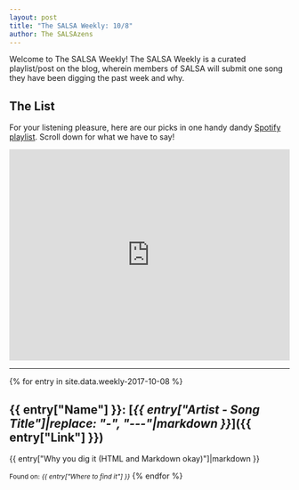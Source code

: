 ```yaml
---
layout: post
title: "The SALSA Weekly: 10/8"
author: The SALSAzens
---
```


Welcome to The SALSA Weekly! The SALSA Weekly is a curated playlist/post on the blog, wherein members of SALSA will submit one song they have been digging the past week and why.

<style>
iframe { margin: 0 auto; display: block; width: 100%; }
</style>

## The List

For your listening pleasure, here are our picks in one handy dandy [Spotify playlist](https://open.spotify.com/user/lunostophiles/playlist/3iBmRtt89lHA75VSyFLL21). Scroll down for what we have to say!

<iframe src="https://open.spotify.com/embed/user/lunostophiles/playlist/3iBmRtt89lHA75VSyFLL21" width="300" height="380" frameborder="0" allowtransparency="true"></iframe>

-----

{% for entry in site.data.weekly-2017-10-08 %}
## {{ entry["Name"] }}: [*{{ entry["Artist - Song Title"]|replace: "-", "---"|markdown }}*]({{ entry["Link"] }})

{{ entry["Why you dig it (HTML and Markdown okay)"]|markdown }}

<small>Found on: <em>{{ entry["Where to find it"] }}</em></small>
{% endfor %}

